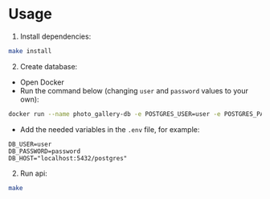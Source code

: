 # Usage

1. Install dependencies:

```Bash
make install
```

2. Create database:

- Open Docker
- Run the command below (changing `user` and `password` values to your own):

```Bash
docker run --name photo_gallery-db -e POSTGRES_USER=user -e POSTGRES_PASSWORD=password -p 5432:5432 -d postgres
```

- Add the needed variables in the `.env` file, for example:

```
DB_USER=user
DB_PASSWORD=password
DB_HOST="localhost:5432/postgres"
```

2. Run api:

```Bash
make
```
